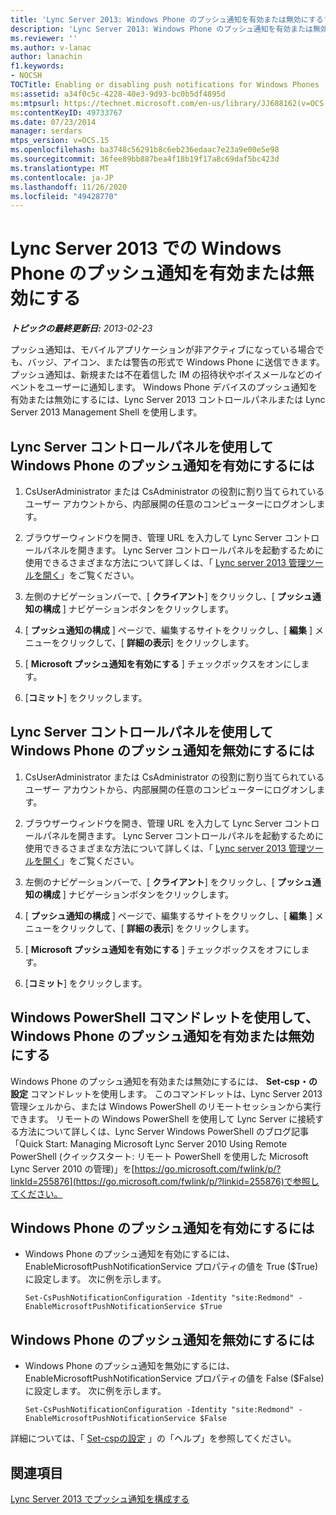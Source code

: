 ```yaml
---
title: 'Lync Server 2013: Windows Phone のプッシュ通知を有効または無効にする'
description: 'Lync Server 2013: Windows Phone のプッシュ通知を有効または無効にします。'
ms.reviewer: ''
ms.author: v-lanac
author: lanachin
f1.keywords:
- NOCSH
TOCTitle: Enabling or disabling push notifications for Windows Phones
ms:assetid: a34f0c5c-4228-40e3-9d93-bc0b5df4895d
ms:mtpsurl: https://technet.microsoft.com/en-us/library/JJ688162(v=OCS.15)
ms:contentKeyID: 49733767
ms.date: 07/23/2014
manager: serdars
mtps_version: v=OCS.15
ms.openlocfilehash: ba3748c56291b8c6eb236edaac7e23a9e00e5e98
ms.sourcegitcommit: 36fee89bb887bea4f18b19f17a8c69daf5bc423d
ms.translationtype: MT
ms.contentlocale: ja-JP
ms.lasthandoff: 11/26/2020
ms.locfileid: "49428770"
---
```

# <a name="enabling-or-disabling-push-notifications-for-windows-phones-in-lync-server-2013"></a>Lync Server 2013 での Windows Phone のプッシュ通知を有効または無効にする

<div data-xmlns="http://www.w3.org/1999/xhtml">

<div class="topic" data-xmlns="http://www.w3.org/1999/xhtml" data-msxsl="urn:schemas-microsoft-com:xslt" data-cs="https://msdn.microsoft.com/">

<div data-asp="https://msdn2.microsoft.com/asp">



</div>

<div id="mainSection">

<div id="mainBody">

<span> </span>

_**トピックの最終更新日:** 2013-02-23_

プッシュ通知は、モバイルアプリケーションが非アクティブになっている場合でも、バッジ、アイコン、または警告の形式で Windows Phone に送信できます。 プッシュ通知は、新規または不在着信した IM の招待状やボイスメールなどのイベントをユーザーに通知します。 Windows Phone デバイスのプッシュ通知を有効または無効にするには、Lync Server 2013 コントロールパネルまたは Lync Server 2013 Management Shell を使用します。

<div>

## <a name="to-enable-push-notifications-for-windows-phone-by-using-lync-server-control-panel"></a>Lync Server コントロールパネルを使用して Windows Phone のプッシュ通知を有効にするには

1.  CsUserAdministrator または CsAdministrator の役割に割り当てられているユーザー アカウントから、内部展開の任意のコンピューターにログオンします。

2.  ブラウザーウィンドウを開き、管理 URL を入力して Lync Server コントロールパネルを開きます。 Lync Server コントロールパネルを起動するために使用できるさまざまな方法について詳しくは、「 [Lync server 2013 管理ツールを開く](lync-server-2013-open-lync-server-administrative-tools.md)」をご覧ください。

3.  左側のナビゲーションバーで、[ **クライアント**] をクリックし、[ **プッシュ通知の構成** ] ナビゲーションボタンをクリックします。

4.  [ **プッシュ通知の構成** ] ページで、編集するサイトをクリックし、[ **編集** ] メニューをクリックして、[ **詳細の表示**] をクリックします。

5.  [ **Microsoft プッシュ通知を有効にする** ] チェックボックスをオンにします。

6.  [**コミット**] をクリックします。

</div>

<div>

## <a name="to-disable-push-notifications-for-windows-phone-by-using-lync-server-control-panel"></a>Lync Server コントロールパネルを使用して Windows Phone のプッシュ通知を無効にするには

1.  CsUserAdministrator または CsAdministrator の役割に割り当てられているユーザー アカウントから、内部展開の任意のコンピューターにログオンします。

2.  ブラウザーウィンドウを開き、管理 URL を入力して Lync Server コントロールパネルを開きます。 Lync Server コントロールパネルを起動するために使用できるさまざまな方法について詳しくは、「 [Lync server 2013 管理ツールを開く](lync-server-2013-open-lync-server-administrative-tools.md)」をご覧ください。

3.  左側のナビゲーションバーで、[ **クライアント**] をクリックし、[ **プッシュ通知の構成** ] ナビゲーションボタンをクリックします。

4.  [ **プッシュ通知の構成** ] ページで、編集するサイトをクリックし、[ **編集** ] メニューをクリックして、[ **詳細の表示**] をクリックします。

5.  [ **Microsoft プッシュ通知を有効にする** ] チェックボックスをオフにします。

6.  [**コミット**] をクリックします。

</div>

<div>

## <a name="enabling-or-disabling-push-notifications-for-windows-phone-by-using-windows-powershell-cmdlets"></a>Windows PowerShell コマンドレットを使用して、Windows Phone のプッシュ通知を有効または無効にする

Windows Phone のプッシュ通知を有効または無効にするには、 **Set-csp・の設定** コマンドレットを使用します。 このコマンドレットは、Lync Server 2013 管理シェルから、または Windows PowerShell のリモートセッションから実行できます。 リモートの Windows PowerShell を使用して Lync Server に接続する方法について詳しくは、Lync Server Windows PowerShell のブログ記事「Quick Start: Managing Microsoft Lync Server 2010 Using Remote PowerShell (クイックスタート: リモート PowerShell を使用した Microsoft Lync Server 2010 の管理)」を[https://go.microsoft.com/fwlink/p/?linkId=255876](https://go.microsoft.com/fwlink/p/?linkid=255876)で参照してください。

<div>

## <a name="to-enable-push-notifications-for-windows-phone"></a>Windows Phone のプッシュ通知を有効にするには

  - Windows Phone のプッシュ通知を有効にするには、EnableMicrosoftPushNotificationService プロパティの値を True ($True) に設定します。 次に例を示します。
    
        Set-CsPushNotificationConfiguration -Identity "site:Redmond" -EnableMicrosoftPushNotificationService $True

</div>

<div>

## <a name="to-disable-push-notifications-for-windows-phone"></a>Windows Phone のプッシュ通知を無効にするには

  - Windows Phone のプッシュ通知を無効にするには、EnableMicrosoftPushNotificationService プロパティの値を False ($False) に設定します。 次に例を示します。
    
        Set-CsPushNotificationConfiguration -Identity "site:Redmond" -EnableMicrosoftPushNotificationService $False

</div>

詳細については、「 [Set-cspの設定](https://docs.microsoft.com/powershell/module/skype/Set-CsPushNotificationConfiguration) 」の「ヘルプ」を参照してください。

</div>

<div>

## <a name="see-also"></a>関連項目


[Lync Server 2013 でプッシュ通知を構成する](lync-server-2013-configuring-for-push-notifications.md)  
  

</div>

</div>

<span> </span>

</div>

</div>

</div>

